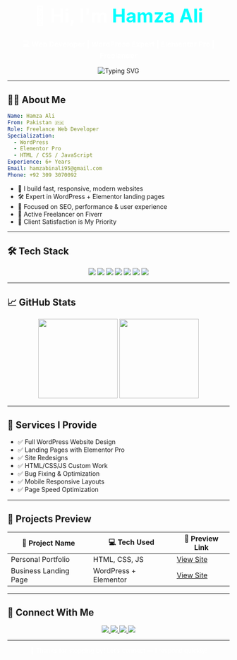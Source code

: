 <!-- 🌑 Fullscreen Stylish GitHub Profile README for Hamza Ali -->

<h1 align="center" style="color:white; font-size: 42px;">👋 Hi, I'm <span style="color:#00FFFF;">Hamza Ali</span></h1>
<h3 align="center" style="color:white; font-weight:bold;">💻 Web Developer | WordPress Expert | Elementor Pro | Freelancer</h3>

<p align="center">
  <img src="https://readme-typing-svg.demolab.com?font=Fira+Code&weight=600&pause=1000&color=36BCF7&center=true&vCenter=true&width=500&lines=Transforming+Ideas+into+Digital+Experiences;Frontend+Web+Developer+%7C+WordPress+Specialist;Let's+Build+Your+Next+Website!" alt="Typing SVG" />
</p>

---

## 🧑‍💻 **About Me**

```yaml
Name: Hamza Ali
From: Pakistan 🇵🇰
Role: Freelance Web Developer
Specialization:
  - WordPress
  - Elementor Pro
  - HTML / CSS / JavaScript
Experience: 6+ Years
Email: hamzabinali95@gmail.com
Phone: +92 309 3070092
```

- 🎯 I build fast, responsive, modern websites  
- 🛠️ Expert in WordPress + Elementor landing pages  
- 🚀 Focused on SEO, performance & user experience  
- 💼 Active Freelancer on Fiverr  
- 🌟 Client Satisfaction is My Priority  

---

## 🛠️ **Tech Stack**

<p align="center">
  <img src="https://img.shields.io/badge/HTML5-E34F26?style=for-the-badge&logo=html5&logoColor=white" />
  <img src="https://img.shields.io/badge/CSS3-1572B6?style=for-the-badge&logo=css3&logoColor=white" />
  <img src="https://img.shields.io/badge/JavaScript-F7DF1E?style=for-the-badge&logo=javascript&logoColor=black" />
  <img src="https://img.shields.io/badge/WordPress-21759B?style=for-the-badge&logo=wordpress&logoColor=white" />
  <img src="https://img.shields.io/badge/Elementor-92003B?style=for-the-badge&logo=elementor&logoColor=white" />
  <img src="https://img.shields.io/badge/Canva-00C4CC?style=for-the-badge&logo=canva&logoColor=white" />
  <img src="https://img.shields.io/badge/Figma-F24E1E?style=for-the-badge&logo=figma&logoColor=white" />
</p>

---

## 📈 **GitHub Stats**

<p align="center">
  <img src="https://github-readme-stats.vercel.app/api?username=hamzabinali95&show_icons=true&theme=tokyonight&hide_border=true" height="180px"/>
  <img src="https://github-readme-stats.vercel.app/api/top-langs/?username=hamzabinali95&layout=compact&theme=tokyonight&hide_border=true" height="180px"/>
</p>

---

## 💼 **Services I Provide**

- ✅ Full WordPress Website Design  
- ✅ Landing Pages with Elementor Pro  
- ✅ Site Redesigns  
- ✅ HTML/CSS/JS Custom Work  
- ✅ Bug Fixing & Optimization  
- ✅ Mobile Responsive Layouts  
- ✅ Page Speed Optimization  

---

## 🧩 **Projects Preview**

| 📝 Project Name       | 💻 Tech Used             | 🔗 Preview Link |
|-----------------------|--------------------------|------------------|
| Personal Portfolio    | HTML, CSS, JS            | [View Site](https://www.deleuxedesign.com/index.html) |
| Business Landing Page | WordPress + Elementor    | [View Site](https://seoignite.com/) |

---

## 🔗 **Connect With Me**

<p align="center">
  <a href="https://pk.linkedin.com/in/hamza-ali-0b56bb215" target="_blank">
    <img src="https://img.shields.io/badge/LinkedIn-%230077B5.svg?style=for-the-badge&logo=linkedin&logoColor=white" />
  </a>
  <a href="mailto:hamzabinali95@gmail.com">
    <img src="https://img.shields.io/badge/Gmail-D14836?style=for-the-badge&logo=gmail&logoColor=white" />
  </a>
  <a href="https://www.fiverr.com/azlan_webdeve">
    <img src="https://img.shields.io/badge/Fiverr-1DBF73?style=for-the-badge&logo=fiverr&logoColor=white" />
  </a>
  <a href="https://wa.me/923093070092">
    <img src="https://img.shields.io/badge/WhatsApp-25D366?style=for-the-badge&logo=whatsapp&logoColor=white" />
  </a>
</p>

---

<p align="center" style="color:white;">
  🖤 Thanks for stopping by! Let’s connect — I respond quickly!
</p>

